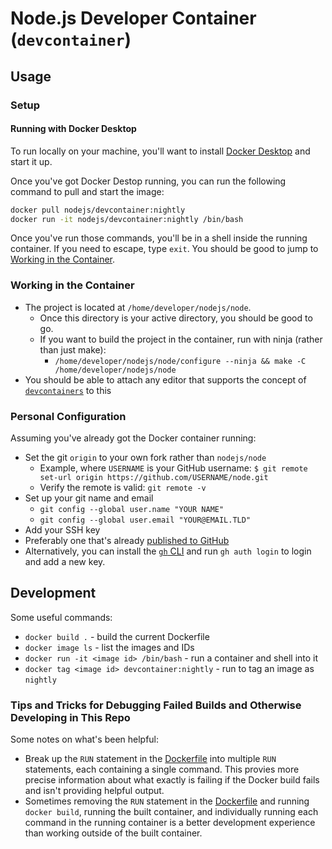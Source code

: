 # Node.js Developer Container (`devcontainer`)

## Usage

### Setup

#### Running with Docker Desktop

To run locally on your machine, you'll want to install [Docker Desktop](https://www.docker.com/products/docker-desktop/) and start it up.

Once you've got Docker Destop running, you can run the following command to pull and start the image:

```sh
docker pull nodejs/devcontainer:nightly
docker run -it nodejs/devcontainer:nightly /bin/bash
```

Once you've run those commands, you'll be in a shell inside the running container. If you need to escape, type `exit`. You should be good to jump to [Working in the Container](#working-in-the-container).

### Working in the Container

- The project is located at `/home/developer/nodejs/node`.
  - Once this directory is your active directory, you should be good to go.
  - If you want to build the project in the container, run with ninja (rather than just make):
    - `/home/developer/nodejs/node/configure --ninja && make -C /home/developer/nodejs/node`
- You should be able to attach any editor that supports the concept of [`devcontainers`](https://containers.dev/) to this 

### Personal Configuration

Assuming you've already got the Docker container running:

- Set the git `origin` to your own fork rather than `nodejs/node`
  - Example, where `USERNAME` is your GitHub username: `$ git remote set-url origin https://github.com/USERNAME/node.git`
  - Verify the remote is valid: `git remote -v`
- Set up your git name and email
  - `git config --global user.name "YOUR NAME"`
  - `git config --global user.email "YOUR@EMAIL.TLD"`
- Add your SSH key
 - Preferably one that's already [published to GitHub](https://docs.github.com/en/github/authenticating-to-github/connecting-to-github-with-ssh/adding-a-new-ssh-key-to-your-github-account)
 - Alternatively, you can install the [`gh` CLI](https://cli.github.com/) and run `gh auth login` to login and add a new key.

## Development

Some useful commands:
- `docker build .` - build the current Dockerfile
- `docker image ls` - list the images and IDs
- `docker run -it <image id> /bin/bash` - run a container and shell into it
- `docker tag <image id> devcontainer:nightly` - run to tag an image as `nightly`


### Tips and Tricks for Debugging Failed Builds and Otherwise Developing in This Repo

Some notes on what's been helpful:

- Break up the `RUN` statement in the [Dockerfile][] into multiple `RUN` statements, each containing a single command. This provies more precise information about what exactly is failing if the Docker build fails and isn't providing helpful output.
- Sometimes removing the `RUN` statement in the [Dockerfile][] and running `docker build`, running the built container, and individually running each command in the running container is a better development experience than working outside of the built container.

[Dockerfile]: ./Dockerfile
